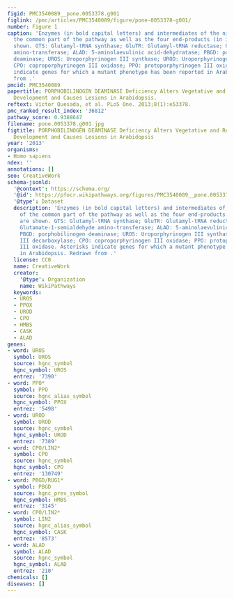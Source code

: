 ```yaml
---
figid: PMC3540089__pone.0053378.g001
figlink: /pmc/articles/PMC3540089/figure/pone-0053378-g001/
number: Figure 1
caption: 'Enzymes (in bold capital letters) and intermediates of the nine steps of
  the common part of the pathway as well as the four end-products (in italics) are
  shown. GTS: Glutamyl-tRNA synthase; GluTR: Glutamyl-tRNA reductase; GSA-AT: Glutamate-1-semialdehyde
  amino-transferase; ALAD: 5-aminolaevulinic acid-dehydratase; PBGD: porphobilinogen
  deaminase; UROS: Uroporphyrinogen III synthase; UROD: Uroporphyrinogen III decarboxylase;
  CPO: coproporphyrinogen III oxidase; PPO: protoporphyrinogen III oxidase. Asterisks
  indicate genes for which a mutant phenotype has been reported in Arabidopsis. Redrawn
  from .'
pmcid: PMC3540089
papertitle: PORPHOBILINOGEN DEAMINASE Deficiency Alters Vegetative and Reproductive
  Development and Causes Lesions in Arabidopsis.
reftext: Víctor Quesada, et al. PLoS One. 2013;8(1):e53378.
pmc_ranked_result_index: '36812'
pathway_score: 0.9388647
filename: pone.0053378.g001.jpg
figtitle: PORPHOBILINOGEN DEAMINASE Deficiency Alters Vegetative and Reproductive
  Development and Causes Lesions in Arabidopsis
year: '2013'
organisms:
- Homo sapiens
ndex: ''
annotations: []
seo: CreativeWork
schema-jsonld:
  '@context': https://schema.org/
  '@id': https://pfocr.wikipathways.org/figures/PMC3540089__pone.0053378.g001.html
  '@type': Dataset
  description: 'Enzymes (in bold capital letters) and intermediates of the nine steps
    of the common part of the pathway as well as the four end-products (in italics)
    are shown. GTS: Glutamyl-tRNA synthase; GluTR: Glutamyl-tRNA reductase; GSA-AT:
    Glutamate-1-semialdehyde amino-transferase; ALAD: 5-aminolaevulinic acid-dehydratase;
    PBGD: porphobilinogen deaminase; UROS: Uroporphyrinogen III synthase; UROD: Uroporphyrinogen
    III decarboxylase; CPO: coproporphyrinogen III oxidase; PPO: protoporphyrinogen
    III oxidase. Asterisks indicate genes for which a mutant phenotype has been reported
    in Arabidopsis. Redrawn from .'
  license: CC0
  name: CreativeWork
  creator:
    '@type': Organization
    name: WikiPathways
  keywords:
  - UROS
  - PPOX
  - UROD
  - CPO
  - HMBS
  - CASK
  - ALAD
genes:
- word: UROS
  symbol: UROS
  source: hgnc_symbol
  hgnc_symbol: UROS
  entrez: '7390'
- word: PPO*
  symbol: PPO
  source: hgnc_alias_symbol
  hgnc_symbol: PPOX
  entrez: '5498'
- word: UROD
  symbol: UROD
  source: hgnc_symbol
  hgnc_symbol: UROD
  entrez: '7389'
- word: CPO/LIN2*
  symbol: CPO
  source: hgnc_symbol
  hgnc_symbol: CPO
  entrez: '130749'
- word: PBGD/RUG1*
  symbol: PBGD
  source: hgnc_prev_symbol
  hgnc_symbol: HMBS
  entrez: '3145'
- word: CPO/LIN2*
  symbol: LIN2
  source: hgnc_alias_symbol
  hgnc_symbol: CASK
  entrez: '8573'
- word: ALAD
  symbol: ALAD
  source: hgnc_symbol
  hgnc_symbol: ALAD
  entrez: '210'
chemicals: []
diseases: []
---
```

